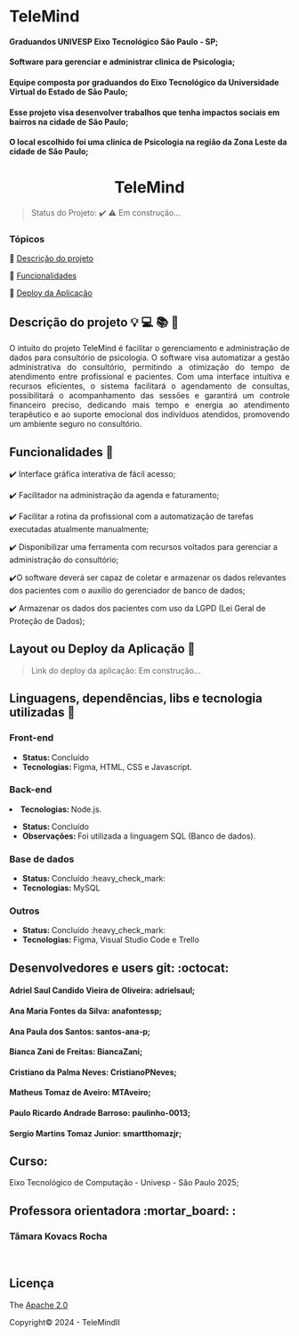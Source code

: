 # TeleMind
#### Graduandos UNIVESP Eixo Tecnológico São Paulo - SP;

#### Software para gerenciar e administrar clinica de Psicologia;

#### Equipe composta por graduandos do Eixo Tecnológico da Universidade Virtual do Estado de São Paulo;

#### Esse projeto visa desenvolver trabalhos que tenha impactos sociais em bairros na cidade de São Paulo;

#### O local escolhido foi uma clinica de Psicologia na região da Zona Leste da cidade de São Paulo;

<div align="center">
    <h1>TeleMind</h1>

</div>

> Status do Projeto: :heavy_check_mark: :warning: Em construção...

### Tópicos 

:small_blue_diamond: [Descrição do projeto](#descrição-do-projeto)

:small_blue_diamond: [Funcionalidades](#funcionalidades)

:small_blue_diamond: [Deploy da Aplicação](#deploy-da-aplicação)


## Descrição do projeto :bulb: :computer: :books: :rocket:  

<p align="justify">
O intuito do projeto TeleMind é facilitar o gerenciamento e administração de dados para consultório de psicologia.
O software visa automatizar a gestão administrativa do consultório, permitindo a otimização do tempo de atendimento entre profissional e pacientes. Com uma interface intuitiva e recursos eficientes, o sistema facilitará o agendamento de consultas, possibilitará o acompanhamento das sessões e garantirá um controle financeiro preciso, dedicando mais tempo e energia ao atendimento terapêutico e ao suporte emocional dos indivíduos atendidos, promovendo um ambiente seguro no consultório.

</p>

## Funcionalidades :loudspeaker:

:heavy_check_mark: Interface gráfica interativa de fácil acesso;  

:heavy_check_mark: Facilitador na administração da agenda e faturamento; 

:heavy_check_mark: Facilitar a rotina da profissional com a automatização de tarefas executadas atualmente manualmente;  

:heavy_check_mark: Disponibilizar uma ferramenta com recursos voltados para gerenciar a administração do consultório;

:heavy_check_mark:O software deverá ser capaz de coletar e armazenar os dados relevantes dos pacientes com o auxílio do gerenciador de banco de dados;

:heavy_check_mark: Armazenar os dados dos pacientes com uso da LGPD (Lei Geral de Proteção de Dados);

## Layout ou Deploy da Aplicação :dash:

> Link do deploy da aplicação: Em construção...

## Linguagens, dependências, libs e tecnologia utilizadas :dart:

<h3>Front-end</h3>
<ul>
    <li><b>Status: </b>Concluído</li>
    <li><b>Tecnologias: </b>Figma, HTML, CSS e Javascript.</li>
</ul>
<h3>Back-end</h3>
    <li><b>Tecnologias: </b>Node.js.</li>
<ul>
    <li><b>Status: </b>Concluído</li>   
    <li><b>Observações: </b> Foi utilizada a linguagem SQL (Banco de dados).</li>
</ul>
<h3>Base de dados</h3>
<ul>
    <li><b>Status: </b>Concluído :heavy_check_mark:</li>
    <li><b>Tecnologias: </b>MySQL</li>
</ul>
<h3>Outros</h3>
<ul>
    <li><b>Status: </b>Concluído :heavy_check_mark:</li>
    <li><b>Tecnologias: </b>Figma, Visual Studio Code e Trello</li>
</ul>

## Desenvolvedores e users git:  :octocat:

<h4>Adriel Saul Candido Vieira de Oliveira: adrielsaul;</h4>
<h4>Ana Maria Fontes da Silva: anafontessp;</h4>
<h4>Ana Paula dos Santos: santos-ana-p;</h4>
<h4>Bianca Zani de Freitas: BiancaZani;</h4>
<h4>Cristiano da Palma Neves: CristianoPNeves;</h4>
<h4>Matheus Tomaz de Aveiro: MTAveiro;</h4>
<h4>Paulo Ricardo Andrade Barroso: paulinho-0013;</h4>
<h4>Sergio Martins Tomaz Junior: smartthomazjr;</h4>

<h2>Curso:</h2> Eixo Tecnológico de Computação - Univesp - São Paulo 2025;

<h2>Professora orientadora :mortar_board: :</h2>

<h3>Tâmara Kovacs Rocha</h3>

<br>

## Licença 

The [Apache 2.0]()

Copyright:copyright: 2024 - TeleMindII

